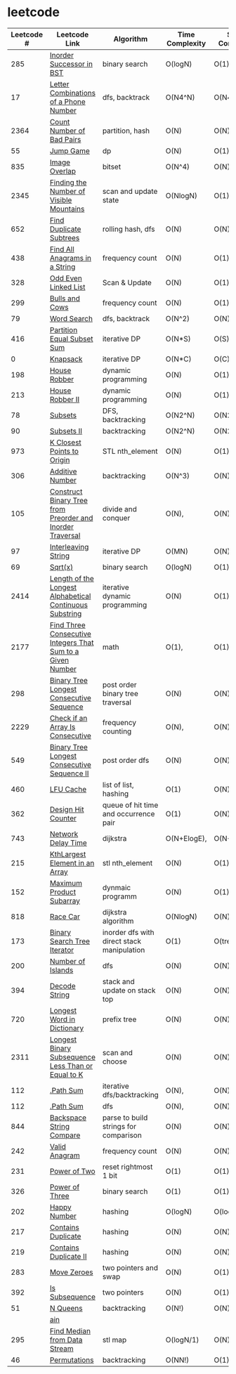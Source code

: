 # leetcode
| Leetcode # | Leetcode Link | Algorithm | Time Complexity | Space Complexity |
| --- | --- | --- | --- | --- |
| 285 | [Inorder Successor in BST](https://leetcode.com/problems/inorder-successor-in-bst/) |         binary search | O(logN) |O(1) |
| 17 | [Letter Combinations of a Phone Number](https://leetcode.com/problems/letter-combinations-of-a-phone-number/) |     dfs, backtrack | O(N4^N) |O(N4^N) |
| 2364 | [Count Number of Bad Pairs](https://leetcode.com/problems/count-number-of-bad-pairs/) |         partition, hash | O(N) |O(N) |
| 55 | [Jump Game](https://leetcode.com/problems/jump-game/) |         dp | O(N) |O(1) |
| 835 | [Image Overlap](https://leetcode.com/problems/image-overlap/) |     bitset | O(N^4) |O(N) |
| 2345 | [Finding the Number of Visible Mountains](https://leetcode.com/problems/finding-the-number-of-visible-mountains/) |     scan and update state | O(NlogN) |O(1) |
| 652 | [Find Duplicate Subtrees](https://leetcode.com/problems/find-duplicate-subtrees/) |     rolling hash, dfs | O(N) |O(N) |
| 438 | [Find All Anagrams in a String](https://leetcode.com/problems/find-all-anagrams-in-a-string/) |     frequency count | O(N) |O(1) |
| 328 | [Odd Even Linked List](https://leetcode.com/problems/odd-even-linked-list/) |     Scan & Update | O(N) |O(1) |
| 299 | [Bulls and Cows](https://leetcode.com/problems/bulls-and-cows/) |     frequency count | O(N) |O(1) |
| 79 | [Word Search](https://leetcode.com/problems/word-search/) |     dfs, backtrack | O(N^2) |O(N), |
| 416 | [Partition Equal Subset Sum](https://leetcode.com/problems/partition-equal-subset-sum/) |     iterative DP | O(N*S) |O(S) |
| 0 | [Knapsack](https://leetcode.com/problems/knapsack/) | iterative DP | O(N*C) |O(C) |
| 198 | [House Robber](https://leetcode.com/problems/house-robber/) |     dynamic programming | O(N) |O(1) |
| 213 | [House Robber II](https://leetcode.com/problems/house-robber-ii/) |     dynamic programming | O(N) |O(1) |
| 78 | [Subsets](https://leetcode.com/problems/subsets/) |     DFS, backtracking | O(N2^N) |O(N2^N) |
| 90 | [Subsets II](https://leetcode.com/problems/subsets-ii/) |     backtracking | O(N2^N) |O(N2^N) |
| 973 | [K Closest Points to Origin](https://leetcode.com/problems/k-closest-points-to-origin/) |     STL nth_element | O(N) |O(1) |
| 306 | [Additive Number](https://leetcode.com/problems/additive-number/) |     backtracking | O(N^3) |O(N) |
| 105 | [Construct Binary Tree from Preorder and Inorder Traversal](https://leetcode.com/problems/construct-binary-tree-from-preorder-and-inorder-traversal/) |     divide and conquer | O(N), |O(N) |
| 97 | [Interleaving String](https://leetcode.com/problems/interleaving-string/) |     iterative DP | O(MN) |O(N) |
| 69 | [Sqrt(x)](https://leetcode.com/problems/sqrt(x)/) |         binary search | O(logN) |O(1) |
| 2414 | [Length of the Longest Alphabetical Continuous Substring](https://leetcode.com/problems/length-of-the-longest-alphabetical-continuous-substring/) |     iterative dynamic programming | O(N) |O(1) |
| 2177 | [Find Three Consecutive Integers That Sum to a Given Number](https://leetcode.com/problems/find-three-consecutive-integers-that-sum-to-a-given-number/) |     math | O(1), |O(1) |
| 298 | [Binary Tree Longest Consecutive Sequence](https://leetcode.com/problems/binary-tree-longest-consecutive-sequence/) |     post order binary tree traversal | O(N) |O(N) |
| 2229 | [Check if an Array Is Consecutive](https://leetcode.com/problems/check-if-an-array-is-consecutive/) |     frequency counting | O(N), |O(N) |
| 549 | [Binary Tree Longest Consecutive Sequence II](https://leetcode.com/problems/binary-tree-longest-consecutive-sequence-ii/) |     post order dfs | O(N) |O(N) |
| 460 | [LFU Cache](https://leetcode.com/problems/lfu-cache/) |     list of list, hashing | O(1) |O(N) |
| 362 | [Design Hit Counter](https://leetcode.com/problems/design-hit-counter/) |     queue of hit time and occurrence pair | O(1) |O(N) |
| 743 | [Network Delay Time](https://leetcode.com/problems/network-delay-time/) |     dijkstra | O(N+ElogE), |O(N+E) |
| 215 | [KthLargest Element in an Array](https://leetcode.com/problems/kthlargest-element-in-an-array/) |     stl nth_element | O(N) |O(1) |
| 152 | [Maximum Product Subarray](https://leetcode.com/problems/maximum-product-subarray/) |     dynmaic programm | O(N) |O(1) |
| 818 | [Race Car](https://leetcode.com/problems/race-car/) |     dijkstra algorithm | O(NlogN) |O(N) |
| 173 | [Binary Search Tree Iterator](https://leetcode.com/problems/binary-search-tree-iterator/) |     inorder dfs with direct stack manipulation | O(1) |O(tree_height) |
| 200 | [Number of Islands](https://leetcode.com/problems/number-of-islands/) |     dfs | O(N) |O(N) |
| 394 | [Decode String](https://leetcode.com/problems/decode-string/) |     stack and update on stack top | O(N) |O(N) |
| 720 | [Longest Word in Dictionary](https://leetcode.com/problems/longest-word-in-dictionary/) |     prefix tree | O(N) |O(N) |
| 2311 | [Longest Binary Subsequence Less Than or Equal to K](https://leetcode.com/problems/longest-binary-subsequence-less-than-or-equal-to-k/) |     scan and choose | O(N) |O(N) |
| 112 | [.Path Sum](https://leetcode.com/problems/.path-sum/) |     iterative dfs/backtracking | O(N), |O(N) |
| 112 | [.Path Sum](https://leetcode.com/problems/.path-sum/) |     dfs | O(N), |O(N) |
| 844 | [Backspace String Compare](https://leetcode.com/problems/backspace-string-compare/) |     parse to build strings for comparison | O(N) |O(N) |
| 242 | [Valid Anagram](https://leetcode.com/problems/valid-anagram/) |     frequency count | O(N) |O(N) |
| 231 | [Power of Two](https://leetcode.com/problems/power-of-two/) |     reset rightmost 1 bit | O(1) |O(1) |
| 326 | [Power of Three](https://leetcode.com/problems/power-of-three/) |     binary search | O(1) |O(1) |
| 202 | [Happy Number](https://leetcode.com/problems/happy-number/) |     hashing | O(logN) |O(logN) |
| 217 | [Contains Duplicate](https://leetcode.com/problems/contains-duplicate/) |     hashing | O(N) |O(N) |
| 219 | [Contains Duplicate II](https://leetcode.com/problems/contains-duplicate-ii/) |     hashing | O(N) |O(N) |
| 283 | [Move Zeroes](https://leetcode.com/problems/move-zeroes/) |     two pointers and swap | O(N) |O(1) |
| 392 | [Is Subsequence](https://leetcode.com/problems/is-subsequence/) |     two pointers | O(N) |O(1) |
| 51 | [N Queens](https://leetcode.com/problems/n-queens/) |     backtracking | O(N!) |O(N) |
|  | [ain](https://leetcode.com/problems/ain/) |  |  | |
| 295 | [Find Median from Data Stream](https://leetcode.com/problems/find-median-from-data-stream/) |     stl map | O(logN/1) |O(N), |
| 46 | [Permutations](https://leetcode.com/problems/permutations/) |     backtracking | O(NN!) |O(1) |
